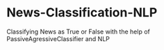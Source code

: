 # News-Classification-NLP
Classifying News as True or False with the help of PassiveAgressiveClassifier and NLP

